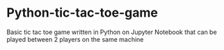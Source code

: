 # Python-tic-tac-toe-game
Basic tic tac toe game written in Python on Jupyter Notebook that can be played between 2 players on the same machine
